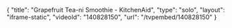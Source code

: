 {
    "title": "Grapefruit Tea-ni Smoothie - KitchenAid",
    "type": "solo",
    "layout": "iframe-static",
    "videoId": "140828150",
    "url": "\/tvpembed\/140828150"
}